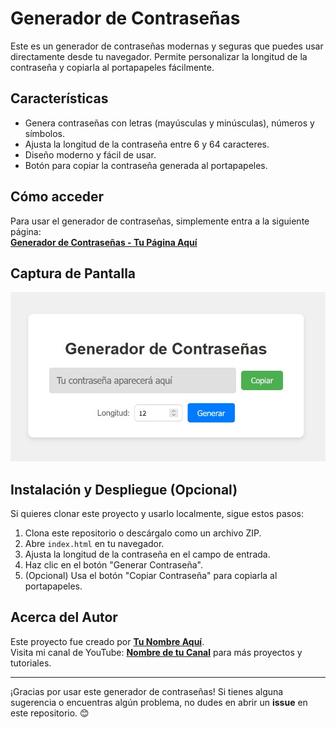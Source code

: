 # Generador de Contraseñas

Este es un generador de contraseñas modernas y seguras que puedes usar directamente desde tu navegador. Permite personalizar la longitud de la contraseña y copiarla al portapapeles fácilmente.

## Características

- Genera contraseñas con letras (mayúsculas y minúsculas), números y símbolos.
- Ajusta la longitud de la contraseña entre 6 y 64 caracteres.
- Diseño moderno y fácil de usar.
- Botón para copiar la contraseña generada al portapapeles.

## Cómo acceder

Para usar el generador de contraseñas, simplemente entra a la siguiente página:  
**[Generador de Contraseñas - Tu Página Aquí](#)**

## Captura de Pantalla

![Captura del Generador de Contraseñas](https://raw.githubusercontent.com/hamzab0ce/password_generator/refs/heads/main/image.jpg)

## Instalación y Despliegue (Opcional)

Si quieres clonar este proyecto y usarlo localmente, sigue estos pasos:

1. Clona este repositorio o descárgalo como un archivo ZIP.
2. Abre `index.html` en tu navegador.
3. Ajusta la longitud de la contraseña en el campo de entrada.
4. Haz clic en el botón "Generar Contraseña".
5. (Opcional) Usa el botón "Copiar Contraseña" para copiarla al portapapeles.

## Acerca del Autor

Este proyecto fue creado por **[Tu Nombre Aquí](#)**.  
Visita mi canal de YouTube: **[Nombre de tu Canal](#)** para más proyectos y tutoriales.

---

¡Gracias por usar este generador de contraseñas! Si tienes alguna sugerencia o encuentras algún problema, no dudes en abrir un **issue** en este repositorio. 😊
